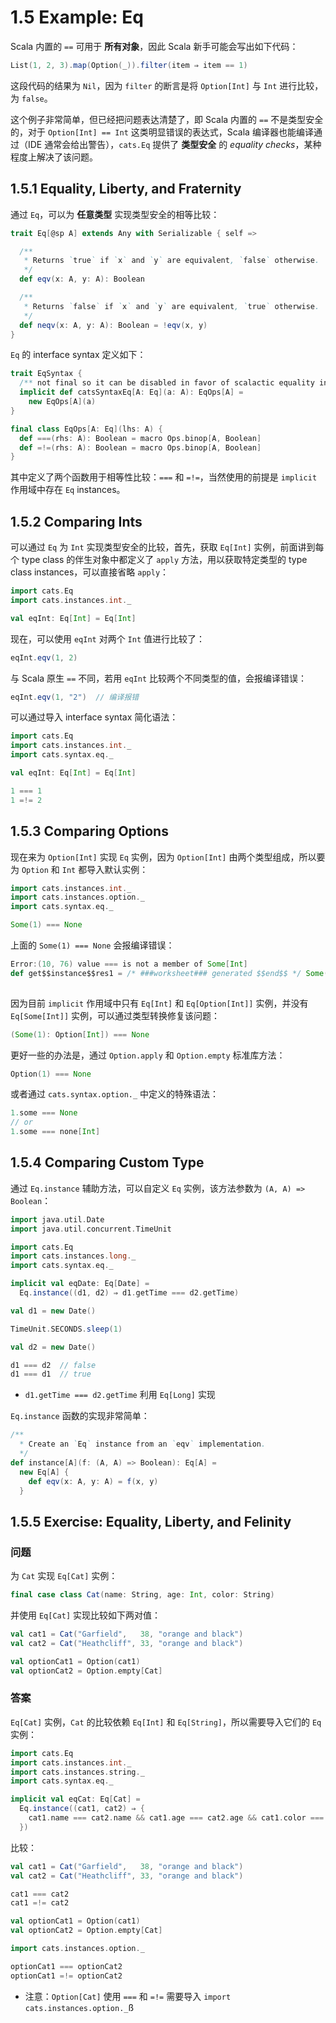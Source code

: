 # 1.5 Example: Eq

Scala 内置的 `==` 可用于 **所有对象**，因此 Scala 新手可能会写出如下代码：

```Scala
List(1, 2, 3).map(Option(_)).filter(item ⇒ item == 1)
```

这段代码的结果为 `Nil`，因为 `filter` 的断言是将 `Option[Int]` 与 `Int` 进行比较，为 `false`。

这个例子非常简单，但已经把问题表达清楚了，即 Scala 内置的 `==` 不是类型安全的，对于 `Option[Int] == Int` 这类明显错误的表达式，Scala 编译器也能编译通过（IDE 通常会给出警告），`cats.Eq` 提供了 **类型安全** 的 *equality checks*，某种程度上解决了该问题。

## 1.5.1 Equality, Liberty, and Fraternity

通过 `Eq`，可以为 **任意类型** 实现类型安全的相等比较：

```Scala
trait Eq[@sp A] extends Any with Serializable { self =>

  /**
   * Returns `true` if `x` and `y` are equivalent, `false` otherwise.
   */
  def eqv(x: A, y: A): Boolean

  /**
   * Returns `false` if `x` and `y` are equivalent, `true` otherwise.
   */
  def neqv(x: A, y: A): Boolean = !eqv(x, y)
}
```

`Eq` 的 interface syntax 定义如下：

```Scala
trait EqSyntax {
  /** not final so it can be disabled in favor of scalactic equality in tests */
  implicit def catsSyntaxEq[A: Eq](a: A): EqOps[A] =
    new EqOps[A](a)
}

final class EqOps[A: Eq](lhs: A) {
  def ===(rhs: A): Boolean = macro Ops.binop[A, Boolean]
  def =!=(rhs: A): Boolean = macro Ops.binop[A, Boolean]
}
```

其中定义了两个函数用于相等性比较：`===` 和 `=!=`，当然使用的前提是 `implicit` 作用域中存在 `Eq` instances。

## 1.5.2 Comparing Ints

可以通过 `Eq` 为 `Int` 实现类型安全的比较，首先，获取 `Eq[Int]` 实例，前面讲到每个 type class 的伴生对象中都定义了 `apply` 方法，用以获取特定类型的 type class instances，可以直接省略 `apply`：

```Scala
import cats.Eq
import cats.instances.int._

val eqInt: Eq[Int] = Eq[Int]
```

现在，可以使用 `eqInt` 对两个 `Int` 值进行比较了：

```Scala
eqInt.eqv(1, 2)
```

与 Scala 原生 `==` 不同，若用 `eqInt` 比较两个不同类型的值，会报编译错误：

```Scala
eqInt.eqv(1, "2")  // 编译报错
```

可以通过导入 interface syntax 简化语法：

```Scala
import cats.Eq
import cats.instances.int._
import cats.syntax.eq._

val eqInt: Eq[Int] = Eq[Int]

1 === 1
1 =!= 2
```

## 1.5.3 Comparing Options

现在来为 `Option[Int]` 实现 `Eq` 实例，因为 `Option[Int]` 由两个类型组成，所以要为 `Option` 和 `Int` 都导入默认实例：

```Scala
import cats.instances.int._
import cats.instances.option._
import cats.syntax.eq._

Some(1) === None
```

上面的 `Some(1) === None` 会报编译错误：

```Scala
Error:(10, 76) value === is not a member of Some[Int]
def get$$instance$$res1 = /* ###worksheet### generated $$end$$ */ Some(1) === None
                                                                          ^
```

因为目前 `implicit` 作用域中只有 `Eq[Int]` 和 `Eq[Option[Int]]` 实例，并没有 `Eq[Some[Int]]` 实例，可以通过类型转换修复该问题：

```Scala
(Some(1): Option[Int]) === None
```

更好一些的办法是，通过 `Option.apply` 和 `Option.empty` 标准库方法：

```Scala
Option(1) === None
```

或者通过 `cats.syntax.option._` 中定义的特殊语法：

```Scala
1.some === None
// or
1.some === none[Int]
```

## 1.5.4 Comparing Custom Type

通过 `Eq.instance` 辅助方法，可以自定义 `Eq` 实例，该方法参数为 `(A, A) => Boolean`：

```Scala
import java.util.Date
import java.util.concurrent.TimeUnit

import cats.Eq
import cats.instances.long._
import cats.syntax.eq._

implicit val eqDate: Eq[Date] =
  Eq.instance((d1, d2) ⇒ d1.getTime === d2.getTime)

val d1 = new Date()

TimeUnit.SECONDS.sleep(1)

val d2 = new Date()

d1 === d2  // false
d1 === d1  // true
```

* `d1.getTime === d2.getTime` 利用 `Eq[Long]` 实现

`Eq.instance` 函数的实现非常简单：

```Scala
/**
  * Create an `Eq` instance from an `eqv` implementation.
  */
def instance[A](f: (A, A) => Boolean): Eq[A] =
  new Eq[A] {
    def eqv(x: A, y: A) = f(x, y)
  }
```

## 1.5.5 Exercise: Equality, Liberty, and Felinity

### 问题

为 `Cat` 实现 `Eq[Cat]` 实例：

```Scala
final case class Cat(name: String, age: Int, color: String)
```

并使用 `Eq[Cat]` 实现比较如下两对值：

```Scala
val cat1 = Cat("Garfield",   38, "orange and black")
val cat2 = Cat("Heathcliff", 33, "orange and black")

val optionCat1 = Option(cat1)
val optionCat2 = Option.empty[Cat]
```

### 答案

`Eq[Cat]` 实例，`Cat` 的比较依赖 `Eq[Int]` 和 `Eq[String]`，所以需要导入它们的 `Eq` 实例：

```Scala
import cats.Eq
import cats.instances.int._
import cats.instances.string._
import cats.syntax.eq._

implicit val eqCat: Eq[Cat] =
  Eq.instance((cat1, cat2) ⇒ {
    cat1.name === cat2.name && cat1.age === cat2.age && cat1.color === cat2.color
  })
```

比较：

```Scala
val cat1 = Cat("Garfield",   38, "orange and black")
val cat2 = Cat("Heathcliff", 33, "orange and black")

cat1 === cat2
cat1 =!= cat2

val optionCat1 = Option(cat1)
val optionCat2 = Option.empty[Cat]

import cats.instances.option._

optionCat1 === optionCat2
optionCat1 =!= optionCat2
```

* 注意：`Option[Cat]` 使用 `===` 和 `=!=` 需要导入 `import cats.instances.option._`ß